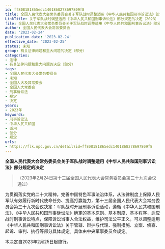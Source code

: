 ```yaml
---
id: ff808181865edc1401868278697809f8
title: 全国人民代表大会常务委员会关于军队战时调整适用《中华人民共和国刑事诉讼法》部分规定的决定
LinkTitle: 关于军队战时调整适用《中华人民共和国刑事诉讼法》部分规定的决定（2023）
file: 全国人民代表大会常务委员会关于军队战时调整适用《中华人民共和国刑事诉讼法》部分规定的决定_20230224_ff808181865edc1401868278697809f8.docx
author: 全国人民代表大会常务委员会
date: '2023-02-24'
publication_date: '2023-02-24'
effective_date: '2023-02-25'
status: 未知
group: 有关法律问题和重大问题的决定（部分）
categories:
- 法律
- 有关法律问题和重大问题的决定（部分）
tags:
- 全国人民代表大会常务委员会
- 未知
- 全国人大及其常委会
- 全国人大常委会
- 刑事诉讼法
- 规定
- 决定
years:
- 2023年
keywords:
- 刑事诉讼法
- 中华人民共和国
- 适用
- 部分
- 规定
urls:
- https://flk.npc.gov.cn/detail?id=ff808181865edc1401868278697809f8
---
```


**全国人民代表大会常务委员会关于军队战时调整适用《中华人民共和国刑事诉讼法》部分规定的决定**

> （2023年2月24日第十三届全国人民代表大会常务委员会第三十九次会议通过）

为贯彻落实党的二十大精神，完善中国特色军事法治体系，从法律制度上保障人民军队有效履行新时代使命任务、提高打赢能力，第十三届全国人民代表大会常务委员会第三十九次会议决定：军队战时开展刑事诉讼活动，遵循《中华人民共和国刑法》、《中华人民共和国刑事诉讼法》确定的基本原则、基本制度、基本程序，适应战时刑事诉讼特点，保障诉讼当事人合法权益，维护司法公平正义，可以调整适用《中华人民共和国刑事诉讼法》关于管辖、辩护与代理、强制措施、立案、侦查、起诉、审判、执行等部分具体规定。具体由中央军事委员会规定。

本决定自2023年2月25日起施行。
